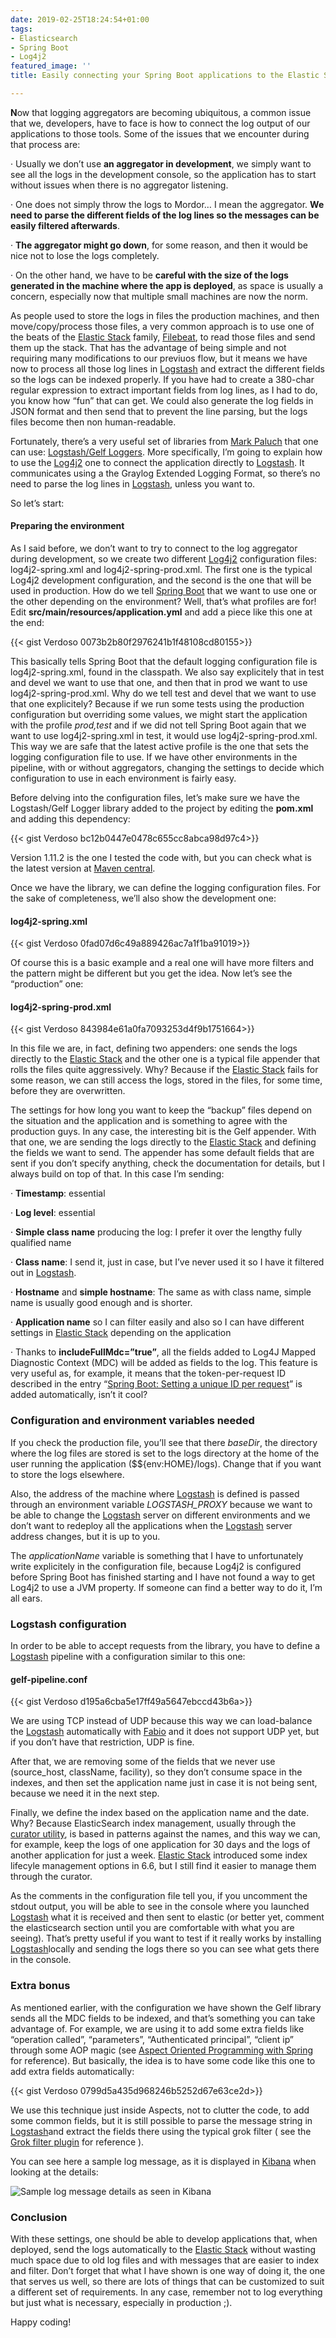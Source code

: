 ```yaml
---
date: 2019-02-25T18:24:54+01:00
tags:
- Elasticsearch
- Spring Boot
- Log4j2
featured_image: ''
title: Easily connecting your Spring Boot applications to the Elastic Stack with Log4j2

---
```

**N**ow that logging aggregators are becoming ubiquitous, a common issue that we, developers, have to face is how to connect the log output of our applications to those tools. Some of the issues that we encounter during that process are:

· Usually we don’t use **an aggregator in development**, we simply want to see all the logs in the development console, so the application has to start without issues when there is no aggregator listening.

· One does not simply throw the logs to Mordor… I mean the aggregator. **We need to parse the different fields of the log lines so the messages can be easily filtered afterwards**.

· **The aggregator might go down**, for some reason, and then it would be nice not to lose the logs completely.

· On the other hand, we have to be **careful with the size of the logs generated in the machine where the app is deployed**, as space is usually a concern, especially now that multiple small machines are now the norm.

As people used to store the logs in files the production machines, and then move/copy/process those files, a very common approach is to use one of the beats of the [Elastic Stack](https://www.elastic.co/products) family, [Filebeat](https://www.elastic.co/products/beats/filebeat), to read those files and send them up the stack. That has the advantage of being simple and not requiring many modifications to our previuos flow, but it means we have now to process all those log lines in [Logstash](https://www.elastic.co/products/logstash) and extract the different fields so the logs can be indexed properly. If you have had to create a 380-char regular expression to extract important fields from log lines, as I had to do, you know how “fun” that can get. We could also generate the log fields in JSON format and then send that to prevent the line parsing, but the logs files become then non human-readable.

Fortunately, there’s a very useful set of libraries from [Mark Paluch](https://github.com/mp911de) that one can use: [Logstash/Gelf Loggers](http://logging.paluch.biz/). More specifically, I’m going to explain how to use the [Log4j2](https://logging.apache.org/log4j/2.x/) one to connect the application directly to [Logstash](https://www.elastic.co/products/logstash). It communicates using a the Graylog Extended Logging Format, so there’s no need to parse the log lines in [Logstash](https://www.elastic.co/products/logstash), unless you want to.

So let’s start:

#### Preparing the environment

As I said before, we don’t want to try to connect to the log aggregator during development, so we create two different [Log4j2](https://logging.apache.org/log4j/2.x/) configuration files: log4j2-spring.xml and log4j2-spring-prod.xml. The first one is the typical Log4j2 development configuration, and the second is the one that will be used in production. How do we tell [Spring Boot](https://spring.io/projects/spring-boot) that we want to use one or the other depending on the environment? Well, that’s what profiles are for! Edit **src/main/resources/application.yml** and add a piece like this one at the end:

{{< gist Verdoso 0073b2b80f2976241b1f48108cd80155>}}

This basically tells Spring Boot that the default logging configuration file is log4j2-spring.xml, found in the classpath. We also say explicitely that in test and devel we want to use that one, and then that in prod we want to use log4j2-spring-prod.xml. Why do we tell test and devel that we want to use that one explicitely? Because if we run some tests using the production configuration but overriding some values, we might start the application with the profile _prod,test_ and if we did not tell Spring Boot again that we want to use log4j2-spring.xml in test, it would use log4j2-spring-prod.xml. This way we are safe that the latest active profile is the one that sets the logging configuration file to use. If we have other environments in the pipeline, with or without aggregators, changing the settings to decide which configuration to use in each environment is fairly easy.

Before delving into the configuration files, let’s make sure we have the Logstash/Gelf Logger library added to the project by editing the **pom.xml** and adding this dependency:

{{< gist Verdoso bc12b0447e0478c655cc8abca98d97c4>}}

Version 1.11.2 is the one I tested the code with, but you can check what is the latest version at [Maven central](https://mvnrepository.com/artifact/biz.paluch.logging/logstash-gelf).

Once we have the library, we can define the logging configuration files. For the sake of completeness, we’ll also show the development one:

#### log4j2-spring.xml

{{< gist Verdoso 0fad07d6c49a889426ac7a1f1ba91019>}}

Of course this is a basic example and a real one will have more filters and the pattern might be different but you get the idea. Now let’s see the “production” one:

#### log4j2-spring-prod.xml

{{< gist Verdoso 843984e61a0fa7093253d4f9b1751664>}}

In this file we are, in fact, defining two appenders: one sends the logs directly to the [Elastic Stack](https://www.elastic.co/products) and the other one is a typical file appender that rolls the files quite aggressively. Why? Because if the [Elastic Stack](https://www.elastic.co/products) fails for some reason, we can still access the logs, stored in the files, for some time, before they are overwritten.

The settings for how long you want to keep the “backup” files depend on the situation and the application and is something to agree with the production guys. In any case, the interesting bit is the Gelf appender. With that one, we are sending the logs directly to the [Elastic Stack](https://www.elastic.co/products) and defining the fields we want to send. The appender has some default fields that are sent if you don’t specify anything, check the documentation for details, but I always build on top of that. In this case I’m sending:

· **Timestamp**: essential

· **Log level**: essential

· **Simple class name** producing the log: I prefer it over the lengthy fully qualified name

· **Class name**: I send it, just in case, but I’ve never used it so I have it filtered out in [Logstash](https://www.elastic.co/products/logstash).

· **Hostname** and **simple hostname**: The same as with class name, simple name is usually good enough and is shorter.

· **Application name** so I can filter easily and also so I can have different settings in [Elastic Stack](https://www.elastic.co/products) depending on the application

· Thanks to **includeFullMdc=”true”**, all the fields added to Log4J Mapped Diagnostic Context (MDC) will be added as fields to the log. This feature is very useful as, for example, it means that the token-per-request ID described in the entry “[Spring Boot: Setting a unique ID per request](https://medium.com/@d.lopez.j/spring-boot-setting-a-unique-id-per-request-dd648efef2b)” is added automatically, isn’t it cool?

### Configuration and environment variables needed

If you check the production file, you’ll see that there _baseDir_, the directory where the log files are stored is set to the logs directory at the home of the user running the application ($${env:HOME}/logs). Change that if you want to store the logs elsewhere.

Also, the address of the machine where [Logstash](https://www.elastic.co/products/logstash) is defined is passed through an environment variable _LOGSTASH_PROXY_ because we want to be able to change the [Logstash](https://www.elastic.co/products/logstash) server on different environments and we don’t want to redeploy all the applications when the [Logstash](https://www.elastic.co/products/logstash) server address changes, but it is up to you.

The _applicationName_ variable is something that I have to unfortunately write explicitely in the configuration file, because Log4j2 is configured before Spring Boot has finished starting and I have not found a way to get Log4j2 to use a JVM property. If someone can find a better way to do it, I’m all ears.

### Logstash configuration

In order to be able to accept requests from the library, you have to define a [Logstash](https://www.elastic.co/products/logstash) pipeline with a configuration similar to this one:

#### gelf-pipeline.conf

{{< gist Verdoso d195a6cba5e17ff49a5647ebccd43b6a>}}

We are using TCP instead of UDP because this way we can load-balance the [Logstash](https://www.elastic.co/products/logstash) automatically with [Fabio](https://github.com/fabiolb/fabio) and it does not support UDP yet, but if you don’t have that restriction, UDP is fine.

After that, we are removing some of the fields that we never use (source_host, className, facility), so they don’t consume space in the indexes, and then set the application name just in case it is not being sent, because we need it in the next step.

Finally, we define the index based on the application name and the date. Why? Because ElasticSearch index management, usually through the [curator utility](https://github.com/elastic/curator), is based in patterns against the names, and this way we can, for example, keep the logs of one application for 30 days and the logs of another application for just a week. [Elastic Stack](https://www.elastic.co/products) introduced some index lifecyle management options in 6.6, but I still find it easier to manage them through the curator.

As the comments in the configuration file tell you, if you uncomment the stdout output, you will be able to see in the console where you launched [Logstash](https://www.elastic.co/products/logstash) what it is received and then sent to elastic (or better yet, comment the elasticsearch section until you are comfortable with what you are seeing). That’s pretty useful if you want to test if it really works by installing [Logstash](https://www.elastic.co/products/logstash)locally and sending the logs there so you can see what gets there in the console.

### Extra bonus

As mentioned earlier, with the configuration we have shown the Gelf library sends all the MDC fields to be indexed, and that’s something you can take advantage of. For example, we are using it to add some extra fields like “operation called”, “parameters”, “Authenticated principal”, “client ip” through some AOP magic (see [Aspect Oriented Programming with Spring](https://docs.spring.io/spring/docs/current/spring-framework-reference/core.html#aop) for reference). But basically, the idea is to have some code like this one to add extra fields automatically:

{{< gist Verdoso 0799d5a435d968246b5252d67e63ce2d>}}

We use this technique just inside Aspects, not to clutter the code, to add some common fields, but it is still possible to parse the message string in [Logstash](https://www.elastic.co/products/logstash)and extract the fields there using the typical grok filter ( see the [Grok filter plugin](https://www.elastic.co/guide/en/logstash/current/plugins-filters-grok.html) for reference ).

You can see here a sample log message, as it is displayed in [Kibana](https://www.elastic.co/products/kibana) when looking at the details:

![Sample log message details as seen in Kibana](/uploads/SampleLogMessage.png "Sample log message details as seen in Kibana")

### Conclusion

With these settings, one should be able to develop applications that, when deployed, send the logs automatically to the [Elastic Stack](https://www.elastic.co/products) without wasting much space due to old log files and with messages that are easier to index and filter. Don’t forget that what I have shown is one way of doing it, the one that serves us well, so there are lots of things that can be customized to suit a different set of requirements. In any case, remember not to log everything but just what is necessary, especially in production ;).

Happy coding!
